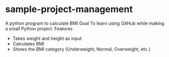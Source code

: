 # sample-project-management
A python program to calculate BMI
Goal
To learn using GitHub while making a small Python project.
Features
- Takes weight and height as input  
- Calculates BMI  
- Shows the BMI category (Underweight, Normal, Overweight, etc.)
